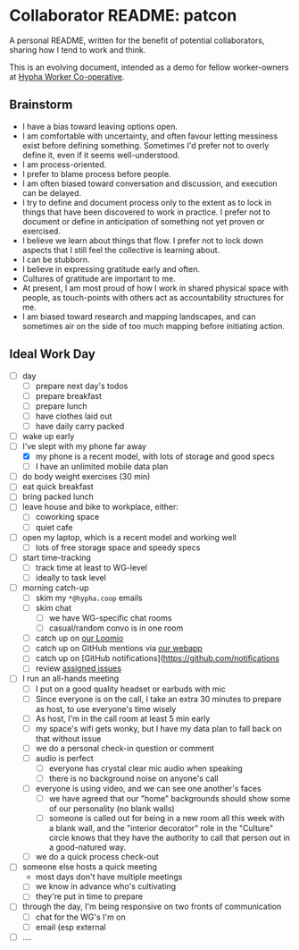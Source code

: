 # Collaborator README: patcon

A personal README, written for the benefit of potential collaborators, sharing how I tend to work and think.

This is an evolving document, intended as a demo for fellow worker-owners at [Hypha Worker Co-operative](https://hypha.coop).

## Brainstorm

- I have a bias toward leaving options open.
- I am comfortable with uncertainty, and often favour letting messiness exist before defining something. Sometimes I'd prefer not to overly define it, even if it seems well-understood.
- I am process-oriented.
- I prefer to blame process before people.
- I am often biased toward conversation and discussion, and execution can be delayed.
- I try to define and document process only to the extent as to lock in things that have been discovered to work in practice. I prefer not to document or define in anticipation of something not yet proven or exercised.
- I believe we learn about things that flow. I prefer not to lock down aspects that I still feel the collective is learning about.
- I can be stubborn.
- I believe in expressing gratitude early and often.
- Cultures of gratitude are important to me.
- At present, I am most proud of how I work in shared physical space with people, as touch-points with others act as accountability structures for me.
- I am biased toward research and mapping landscapes, and can sometimes air on the side of too much mapping before initiating action.

## Ideal Work Day

- [ ] day 
  - [ ] prepare next day's todos
  - [ ] prepare breakfast
  - [ ] prepare lunch
  - [ ] have clothes laid out
  - [ ] have daily carry packed
- [ ] wake up early
- [ ] I've slept with my phone far away
  - [x] my phone is a recent model, with lots of storage and good specs
  - [ ] I have an unlimited mobile data plan
- [ ] do body weight exercises (30 min)
- [ ] eat quick breakfast
- [ ] bring packed lunch
- [ ] leave house and bike to workplace, either:
  - [ ] coworking space
  - [ ] quiet cafe
- [ ] open my laptop, which is a recent model and working well
  - [ ] lots of free storage space and speedy specs
- [ ] start time-tracking
  - [ ] track time at least to WG-level
  - [ ] ideally to task level
- [ ] morning catch-up
  - [ ] skim my `*@hypha.coop` emails
  - [ ] skim chat
    - [ ] we have WG-specific chat rooms
    - [ ] casual/random convo is in one room
  - [ ] catch up on [our Loomio](http://loomio.hypha.coop/)
  - [ ] catch up on GitHub mentions via [our webapp](https://link.hypha.coop/mentions)
  - [ ] catch up on [GitHub notifications](https://github.com/notifications
  - [ ] review [assigned issues](https://github.com/orgs/hyphacoop/projects/2?card_filter_query=assignee%3Apatcon)
- [ ] I run an all-hands meeting
  - [ ] I put on a good quality headset or earbuds with mic
  - [ ] Since everyone is on the call, I take an extra 30 minutes to prepare as host, to use everyone's time wisely
  - [ ] As host, I'm in the call room at least 5 min early
  - [ ] my space's wifi gets wonky, but I have my data plan to fall back on that without issue
  - [ ] we do a personal check-in question or comment
  - [ ] audio is perfect
    - [ ] everyone has crystal clear mic audio when speaking
    - [ ] there is no background noise on anyone's call
  - [ ] everyone is using video, and we can see one another's faces
    - [ ] we have agreed that our "home" backgrounds should show some of our personality (no blank walls)
    - [ ] someone is called out for being in a new room all this week with a blank wall, and the "interior decorator" role in the "Culture" circle knows that they have the authority to call that person out in a good-natured way.
  - [ ] we do a quick process check-out
- [ ] someone else hosts a quick meeting
  - most days don't have multiple meetings
  - [ ] we know in advance who's cultivating
  - [ ] they're put in time to prepare
- [ ] through the day, I'm being responsive on two fronts of communication
  - [ ] chat for the WG's I'm on
  - [ ] email (esp external
- [ ] ....

